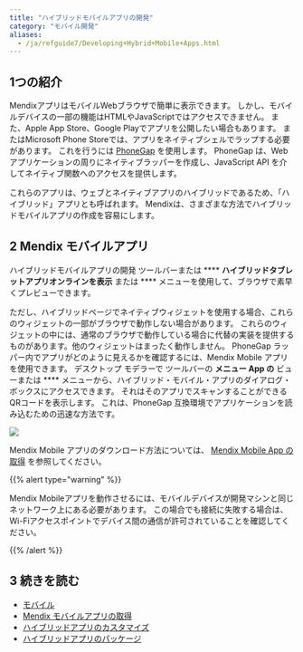 ```yaml
---
title: "ハイブリッドモバイルアプリの開発"
category: "モバイル開発"
aliases:
  - /ja/refguide7/Developing+Hybrid+Mobile+Apps.html
---
```


## 1つの紹介

MendixアプリはモバイルWebブラウザで簡単に表示できます。 しかし、モバイルデバイスの一部の機能はHTMLやJavaScriptではアクセスできません。 また、Apple App Store、Google Playでアプリを公開したい場合もあります。 またはMicrosoft Phone Storeでは、アプリをネイティブシェルでラップする必要があります。 これを行うには [PhoneGap](http://phonegap.com/) を使用します。 PhoneGap は、Web アプリケーションの周りにネイティブラッパーを作成し、JavaScript API を介してネイティブ関数へのアクセスを提供します。

これらのアプリは、ウェブとネイティブアプリのハイブリッドであるため、「ハイブリッド」アプリとも呼ばれます。 Mendixは、さまざまな方法でハイブリッドモバイルアプリの作成を容易にします。

## 2 Mendix モバイルアプリ

ハイブリッドモバイルアプリの開発 ツールバーまたは **** **ハイブリッドタブレットアプリオンラインを表示** または **** メニューを使用して、ブラウザで素早くプレビューできます。

ただし、ハイブリッドページでネイティブウィジェットを使用する場合、これらのウィジェットの一部がブラウザで動作しない場合があります。 これらのウィジェットの中には、通常のブラウザで動作している場合に代替の実装を提供するものがあります。他のウィジェットはまったく動作しません。 PhoneGap ラッパー内でアプリがどのように見えるかを確認するには、Mendix Mobile アプリを使用できます。 デスクトップ モデラーで ツールバーの **メニュー App の** ビューまたは **** メニューから、ハイブリッド・モバイル・アプリのダイアログ・ボックスにアクセスできます。 それはそのアプリでスキャンすることができるQRコードを表示します。 これは、PhoneGap 互換環境でアプリケーションを読み込むための迅速な方法です。

![](attachments/Developing+Hybrid+Mobile+Apps/View_Hybrid_Mobile_App_Popup.png)

Mendix Mobile アプリのダウンロード方法については、 [Mendix Mobile App の取得](getting-the-mendix-app) を参照してください。

{{% alert type="warning" %}}

Mendix Mobileアプリを動作させるには、モバイルデバイスが開発マシンと同じネットワーク上にある必要があります。 この場合でも接続に失敗する場合は、Wi-Fiアクセスポイントでデバイス間の通信が許可されていることを確認してください。

{{% /alert %}}

## 3 続きを読む

* [モバイル](モバイル)
* [Mendix モバイルアプリの取得](getting-the-mendix-app)
* [ハイブリッドアプリのカスタマイズ](customizing-hybrid-mobile-apps)
* [ハイブリッドアプリのパッケージ](packaging-hybrid-mobile-apps)

